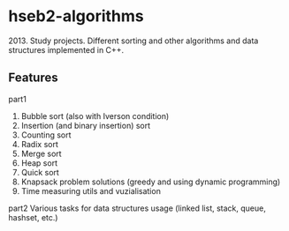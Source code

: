 # hseb2-algorithms
2013\. Study projects. Different sorting and other algorithms and data structures implemented in C++.
## Features
part1
1. Bubble sort (also with Iverson condition)
2. Insertion (and binary insertion) sort
3. Counting sort
4. Radix sort
5. Merge sort
6. Heap sort
7. Quick sort
8. Knapsack problem solutions (greedy and using dynamic programming)
9. Time measuring utils and vuzialisation

part2
Various tasks for data structures usage (linked list, stack, queue, hashset, etc.)
